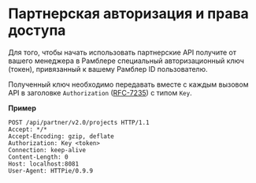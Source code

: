 # Партнерская авторизация и права доступа

Для того, чтобы начать использовать партнерские API получите от вашего менеджера в Рамблере специальный авторизационный ключ \(токен\), привязанный к вашему Рамблер ID пользователю.

Полученный ключ необходимо передавать вместе с каждым вызовом API в заголовке `Authorization` \([RFC-7235](https://tools.ietf.org/html/rfc7235)\) с типом `Key`.

**Пример**

```text
POST /api/partner/v2.0/projects HTTP/1.1
Accept: */*
Accept-Encoding: gzip, deflate
Authorization: Key <token>
Connection: keep-alive
Content-Length: 0
Host: localhost:8081
User-Agent: HTTPie/0.9.9
```

